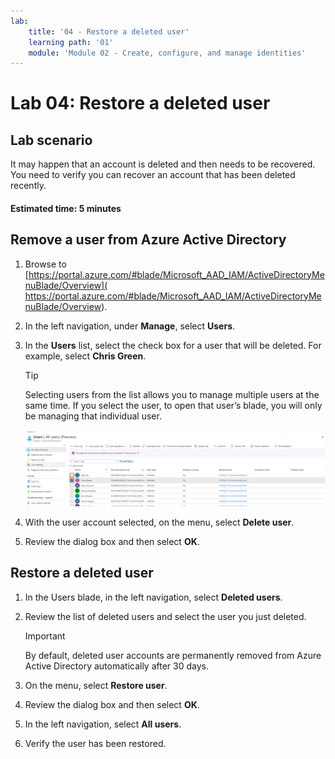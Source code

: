 ```yaml
---
lab:
    title: '04 - Restore a deleted user'
    learning path: '01'
    module: 'Module 02 - Create, configure, and manage identities'
---
```


# Lab 04: Restore a deleted user

## Lab scenario

It may happen that an account is deleted and then needs to be recovered. You need to verify you can recover an account that has been deleted recently.

#### Estimated time: 5 minutes

## Remove a user from Azure Active Directory

1. Browse to [https://portal.azure.com/#blade/Microsoft_AAD_IAM/ActiveDirectoryMenuBlade/Overview]( https://portal.azure.com/#blade/Microsoft_AAD_IAM/ActiveDirectoryMenuBlade/Overview).

1. In the left navigation, under **Manage**, select **Users**.

1. In the **Users** list, select the check box for a user that will be deleted. For example, select **Chris Green**.

    >[!Tip]
    >Selecting users from the list allows you to manage multiple users at the same time. If you select the user, to open that user’s blade, you will only be managing that individual user.

    ![Screen image displaying the All users users list with one user check box selected and another check box highlighted indicating the ability to select multiple users from the list.](./media/lp1-mod2-remove-user.png)

1. With the user account selected, on the menu, select **Delete user**.

1. Review the dialog box and then select **OK**.

## Restore a deleted user

1. In the Users blade, in the left navigation, select **Deleted users**.

1. Review the list of deleted users and select the user you just deleted.

    >[!Important]
    >By default, deleted user accounts are permanently removed from Azure Active Directory automatically after 30 days.

1. On the menu, select **Restore user**.

1. Review the dialog box and then select **OK**.

1. In the left navigation, select **All users**.

1. Verify the user has been restored.
